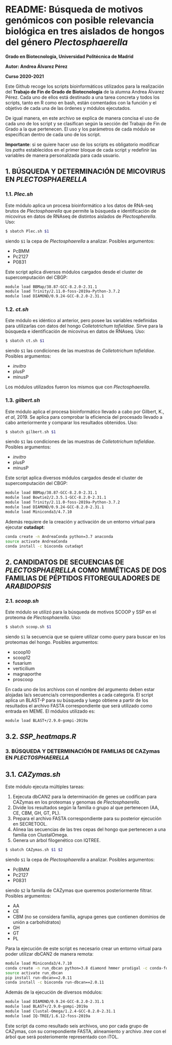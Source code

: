 # README: Búsqueda de motivos genómicos con posible relevancia biológica en tres aislados de hongos del género *Plectosphaerella*

**Grado en Biotecnología, Universidad Politécnica de Madrid**

**Autor: Andrea Álvarez Pérez**

**Curso 2020-2021**

Este Github recoge los scripts bioinformáticos utilizados para la realización del **Trabajo de Fin de Grado de Biotecnología** de la alumna Andrea Álvarez Pérez. Cada uno de ellos está destinado a una tarea concreta y todos los scripts, tanto en R como en bash, están comentados con la función y el objetivo de cada una de las órdenes y módulos ejecutados.

De igual manera, en este archivo se explica de manera concisa el uso de cada uno de los script y se clasifican según la sección del Trabajo de Fin de Grado a la que pertenecen. El uso y los parámetros de cada módulo se especifican dentro de cada uno de los script.

**Importante**: si se quiere hacer uso de los scripts es obligatorio modificar los *paths* establecidos en el primer bloque de cada script y redefinir las variables de manera personalizada para cada usuario.

## 1. BÚSQUEDA Y DETERMINACIÓN DE MICOVIRUS EN *PLECTOSPHAERELLA*

### 1.1. *Plec.sh*

Este módulo aplica un procesa bioinformático a los datos de RNA-seq brutos de *Plectosphaerella* que permite la búsqueda e identificación de micovirus en datos de RNAseq de distintos aislados de *Plectospherella*. Uso:

```bash
$ sbatch Plec.sh $1
```

siendo ``$1`` la cepa de *Plectosphaerella* a analizar. Posibles argumentos:
- PcBMM
- Pc2127
- P0831

Este script aplica diversos módulos cargados desde el cluster de supercomputación del CBGP:

```bash
module load BBMap/38.87-GCC-8.2.0-2.31.1
module load Trinity/2.11.0-foss-2019a-Python-3.7.2
module load DIAMOND/0.9.24-GCC-8.2.0-2.31.1
```

### 1.2. *ct.sh*

Este módulo es idéntico al anterior, pero posee las variables redefinidas para utilizarlas con datos del hongo *Colletotrichum tofieldiae*. Sirve para la búsqueda e identificación de micovirus en datos de RNAseq. Uso:

```bash
$ sbatch ct.sh $1
```

siendo ``$1`` las condiciones de las muestras de *Colletotrichum tofieldiae*. Posibles argumentos:
- *invitro*
- plusP
- minusP

Los módulos utilizados fueron los mismos que con *Plectosphaerella*.

### 1.3. *gilbert.sh*

Este módulo aplica el procesa bioinformático llevado a cabo por Gilbert, K., *et al*, 2019. Se aplica para comprobar la eficiencia del procesado llevado a cabo anteriormente y comparar los resultados obtenidos. Uso:

```bash
$ sbatch gilbert.sh $1
```

siendo ``$1`` las condiciones de las muestras de *Colletotrichum tofieldiae*. Posibles argumentos:
- *invitro*
- plusP
- minusP

Este script aplica diversos módulos cargados desde el cluster de supercomputación del CBGP:

```bash
module load BBMap/38.87-GCC-8.2.0-2.31.1
module load Bowtie2/2.3.5.1-GCC-8.2.0-2.31.1
module load Trinity/2.11.0-foss-2019a-Python-3.7.2
module load DIAMOND/0.9.24-GCC-8.2.0-2.31.1
module load Miniconda3/4.7.10
```

Además requiere de la creación y activación de un entorno virtual para ejecutar **cutadapt**:

```bash
conda create -n AndreaConda python=3.7 anaconda
source activate AndreaConda
conda install -c bioconda cutadapt
```

## 2. CANDIDATOS DE SECUENCIAS DE *PLECTOSPHAERELLA* COMO MIMÉTICAS DE DOS FAMILIAS DE PÉPTIDOS FITOREGULADORES DE *ARABIDOPSIS*

### 2.1. *scoop.sh*

Este módulo se utilizó para la búsqueda de motivos SCOOP y SSP en el proteoma de *Plectosphaerella*. Uso:

```bash
$ sbatch scoop.sh $1
```

siendo ``$1`` la secuencia que se quiere utilizar como *query* para buscar en los proteomas del hongo. Posibles argumentos:
- scoop10
- scoop12
- fusarium
- verticilium
- magnaporthe
- proscoop

En cada uno de los archivos con el nombre del argumento deben estar alojadas la/s secuencia/s correspondientes a cada categoría. El script aplica un BLAST-P para su búsqueda y luego obtiene a partir de los resultados el archivo FASTA correspondiente que será utilizado como entrada en MEME. El módulos utilizado es:

```bash
module load BLAST+/2.9.0-gompi-2019a
```

## 3.2. *SSP_heatmaps.R*



### 3. BÚSQUEDA Y DETERMINACIÓN DE FAMILIAS DE CAZymas EN *PLECTOSPHAERELLA*

## 3.1. *CAZymas.sh*

Este módulo ejecuta múltiples tareas:
1. Eejecuta dbCAN2 para la determinación de genes ue codifican para CAZymas en los proteomas y genomas de *Plectosphaerella*.
3. Divide los resultados según la familia o grupo al que pertenecen (AA, CE, CBM, GH, GT, PL).
4. Prepara el archivo FASTA correspondiente para su posterior ejecución en SECRETOOL.
5. Alinea las secuencias de las tres cepas del hongo que pertenecen a una familia con ClustalOmega.
6. Genera un árbol filogenético con IQTREE.

```bash
$ sbatch CAZymas.sh $1 $2
```

siendo ``$1`` la cepa de *Plectosphaerella* a analizar. Posibles argumentos:
- PcBMM
- Pc2127
- P0831

siendo ``$2`` la familia de CAZymas que queremos posteriormente filtrar. Posibles argumentos:
- AA
- CE
- CBM (no se considera familia, agrupa genes que contienen dominios de unión a carbohidratos)
- GH
- GT
- PL

Para la ejecución de este script es necesario crear un entorno virtual para poder utilizar dbCAN2 de manera remota:

```bash
module load Miniconda3/4.7.10
conda create -n run_dbcan python=3.8 diamond hmmer prodigal -c conda-forge -c bioconda
source activate run_dbcan
pip install run-dbcan==2.0.11
conda install -c bioconda run-dbcan==2.0.11
```

Además de la ejecución de diversos módulos:

```bash
module load DIAMOND/0.9.24-GCC-8.2.0-2.31.1
module load BLAST+/2.9.0-gompi-2019a
module load Clustal-Omega/1.2.4-GCC-8.2.0-2.31.1
module load IQ-TREE/1.6.12-foss-2019a
```

Este script da como resultado seis archivos, uno por cada grupo de CAZymas, con su correpondiente FASTA, alineamiento y archivo *.tree* con el árbol que será posteriomente representado con iTOL.
